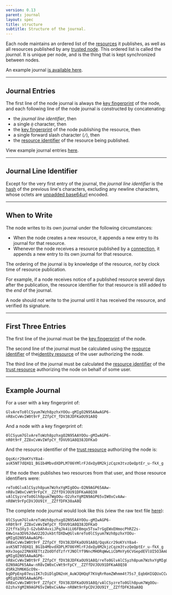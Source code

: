 ```yaml
---
version: 0.13
parent: journal
layout: spec
title: structure
subtitle: Structure of the journal.
---
```



Each node maintains an ordered list of the [resources](../../core/resource)
it publishes, as well as all resources published by any
[trusted node](../../schema/trust).
This ordered list is called the *journal*. It is unique per node, and is
the thing that is kept synchronized between nodes.

An example journal [is available here](#example-journal).

---

## Journal Entries

The first line of the node journal is always the
[key fingerprint](../../core/cryptography#key-fingerprint)
of the node, and each following line of the node
journal is constructed by concatenating:

* the *journal line identifier*, then
* a single `@` character, then
* the [key fingerprint](../../core/cryptography#key-fingerprint) of
  the node publishing the resource, then
* a single forward slash character (`/`), then
* the [resource identifier](../../core/resource#resource-identifier)
  of the resource being published.

View example journal entries [here](#example-journal).

---

## Journal Line Identifier

Except for the very first entry of the journal, the *journal line identifier*
is the [hash](../../core/cryptography#hashing) of the previous line's
characters, excluding any newline characters, whose octets are
[unpadded base64url](https://tools.ietf.org/html/rfc4648#section-5)
encoded.

---

## When to Write

The node writes to its own journal under the following circumstances:

* When the node creates a new resource, it appends a new entry to
  its journal for that resource.
* Whenever the node receives a resource published by a
  [connection](../../schema/trust), it appends a new entry
  to its own journal for that resource.

The ordering of the journal is by knowledge of the resource, *not* by
clock time of resource publication.

For example, if a node receives notice of a published resource several
days after the publication, the resource identifier for that resource
is still added to the *end* of the journal.

A node should *not* write to the journal until it has received the
resource, and verified its signature.

---

## First Three Entries

The first line of the journal must be the
[key fingerprint](../../core/cryptography#key-fingerprint)
of the node.

The second line of the journal must be calculated using the
[resource identifier](../../core/resource#resource-identifier)
of the[identity resource](../../core/identity) of the user
authorizing the node.

The third line of the journal must be calculated the
[resource identifier](../../core/resource#resource-identifier)
of the [trust resource](../../schema/trust) authorizing the node
on behalf of some user.

---

## Example Journal

For a user with a key fingerprint of:

	GlvAreTo0lCSyum7Wzh8pzhxYOOu-gMIgO2N95AAwAGP6-nR8xCvWvIW0t9rF_ZZfpCY_fDV38JDFKaOU91A8Q

And a node with a key fingerprint of:

	0lCSyum7GlvAreToWzh8pzhxgO2N95AAYOOu-gMIwAGP6-nR0t9rF_ZZ8xCvWvIWfpCY_fDVU91A8Q38JDFKaO

And the resource identifier of the [trust resource](../../schema/trust)
authorizing the node is:

	QqsKcr29oKYsY8a4-asK5NT7dQXQ1_BG1b4MbvdXDPLM786YMlrFJdxQy8M2kjzCqzm3tvzQeQptEr_u-fkX_g

If the node then publishes two resources from that user, and those resource identifiers were:

	reTo0GlvAlCSyzh8pum7WzhxYgMIgOOu-O2N9AGP65AAw-nR8vIW0xCvWt9rFpCY__ZZffDVJOU91DFKaA8Q38
	vAlCSyzreTo0Glh8pum7WgOOu-O2zhxYgMIN9AGP65vIW0xCvAAw-nR8Wt9rFpCDVJOU91Y__ZZffDFK38aA8Q

The complete node journal would look like this (view the raw text
file [here](../example-journal.txt)):

	0lCSyum7GlvAreToWzh8pzhxgO2N95AAYOOu-gMIwAGP6-nR0t9rF_ZZ8xCvWvIWfpCY_fDVU91A8Q38JDFKaO
	22tfYa3Xy3-G2vbAh4vxiJPqJk4iLU6FBmqx5Tsw7rGgEWxEHmocPhRZ2s-6Ww1na3DV6JdwU22OJukbtfDXDw@GlvAreTo0lCSyum7Wzh8pzhxYOOu-gMIgO2N95AAwAGP6-nR8xCvWvIW0t9rF_ZZfpCY_fDV38JDFKaOU91A8Q/QqsKcr29oKYsY8a4-asK5NT7dQXQ1_BG1b4MbvdXDPLM786YMlrFJdxQy8M2kjzCqzm3tvzQeQptEr_u-fkX_g
	HXv3ogo2IMA9XETtzZUdOfdTzfrYJNOlYf9NncMHORqWwLiCbMnYy6CVGepdEVlUI5O3AmL57CwZGeXuBSaSk@GlvAreTo0lCSyum7Wzh8pzhxYOOu-gMIgO2N95AAwAGP6-nR8xCvWvIW0t9rF_ZZfpCY_fDV38JDFKaOU91A8Q/reTo0GlvAlCSyzh8pum7WzhxYgMIgOOu-O2N9AGP65AAw-nR8vIW0xCvWt9rFpCY__ZZffDVJOU91DFKaA8Q38
	d5Rk2hM6KGcO9x-bgDPpEnp07euiIK7cDiDlgDN2nH_AuWJQHQqF7KVqRrRomZWhmm4t75s7_Eqb6HIGQUxCCw@GlvAreTo0lCSyum7Wzh8pzhxYOOu-gMIgO2N95AAwAGP6-nR8xCvWvIW0t9rF_ZZfpCY_fDV38JDFKaOU91A8Q/vAlCSyzreTo0Glh8pum7WgOOu-O2zhxYgMIN9AGP65vIW0xCvAAw-nR8Wt9rFpCDVJOU91Y__ZZffDFK38aA8Q
